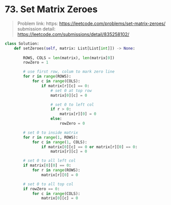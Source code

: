 # 73. Set Matrix Zeroes

> Problem link: https: https://leetcode.com/problems/set-matrix-zeroes/  
> submission detail: https://leetcode.com/submissions/detail/835258102/  

```py
class Solution:
    def setZeroes(self, matrix: List[List[int]]) -> None:
        
        ROWS, COLS = len(matrix), len(matrix[0])
        rowZero = 1

        # use first row, colum to mark zero line
        for r in range(ROWS):
            for c in range(COLS):
                if matrix[r][c] == 0:
                    # set 0 at top row
                    matrix[0][c] = 0

                    # set 0 to left col
                    if r > 0:
                        matrix[r][0] = 0
                    else:
                        rowZero = 0

        # set 0 to inside matrix
        for r in range(1, ROWS):
            for c in range(1, COLS):
                if matrix[0][c] == 0 or matrix[r][0] == 0:
                    matrix[r][c] = 0

        # set 0 to all left col
        if matrix[0][0] == 0:
            for r in range(ROWS):
                matrix[r][0] = 0

        # set 0 to all top col
        if rowZero == 0:
            for c in range(COLS):
                matrix[0][c] = 0
        
        
```